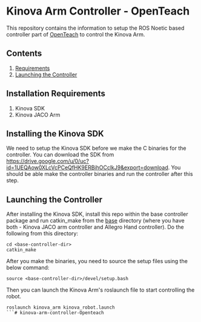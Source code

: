 # Kinova Arm Controller - OpenTeach
This repository contains the information to setup the ROS Noetic based controller part of [OpenTeach](https://arxiv.org/abs/2203.13251) to control the Kinova Arm. 

## Contents
1. [Requirements](#requirements)
2. [Launching the Controller](#launch-controller)

## Installation Requirements <a name="requirements"></a>
1. Kinova SDK
1. Kinova JACO Arm

## Installing the Kinova SDK
We need to setup the Kinova SDK before we make the C binaries for the controller. You can download the SDK from https://drive.google.com/u/0/uc?id=1UEQAow0XLcVcPCeQfHK9ERBihOCclkJ9&export=download. You should be able make the controller binaries and run the controller after this step.

## Launching the Controller <a name="launch-controller"></a>
After installing the Kinova SDK,  install this repo within the base controller package and run catkin_make from the [base](https://github.com/NYU-robot-learning/OpenTeach-Controllers) directory (where you have both - Kinova JACO arm controller and Allegro Hand controller). Do the following from this directory:
```
cd <base-controller-dir>
catkin_make
```
After you make the binaries, you need to source the setup files using the below command:
```
source <base-controller-dir>/devel/setup.bash
```
Then you can launch the Kinova Arm's roslaunch file to start controlling the robot.
```
roslaunch kinova_arm kinova_robot.launch
```# kinova-arm-controller-Openteach
